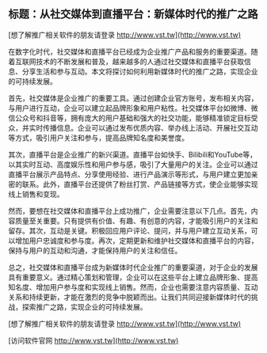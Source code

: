 ## **标题：从社交媒体到直播平台：新媒体时代的推广之路**

[想了解推广相关软件的朋友请登录 http://www.vst.tw](http://www.vst.tw)

在数字化时代，社交媒体和直播平台已经成为企业推广产品和服务的重要渠道。随着互联网技术的不断发展和普及，越来越多的人通过社交媒体和直播平台获取信息、分享生活和参与互动。本文将探讨如何利用新媒体时代的推广之路，实现企业的可持续发展。

首先，社交媒体是企业推广的重要工具。通过创建企业官方账号，发布相关内容，与用户进行互动，企业可以建立起品牌形象和用户粘性。社交媒体平台如微博、微信公众号和抖音等，拥有庞大的用户基础和强大的社交功能，能够精准锁定目标受众，并实时传播信息。企业可以通过发布优质内容、举办线上活动、开展社交互动等方式，吸引用户关注和参与，提高品牌知名度和美誉度。

其次，直播平台是企业推广的新兴渠道。直播平台如快手、Bilibili和YouTube等，以其实时互动、高度娱乐性和用户参与感，吸引了大量用户的关注。企业可以通过直播平台展示产品特点、分享使用经验、进行产品演示等形式，与用户建立更加亲密的联系。此外，直播平台还提供了粉丝打赏、产品链接等方式，使企业能够实现线上销售和变现。

然而，要想在社交媒体和直播平台上成功推广，企业需要注意以下几点。首先，内容质量至关重要。只有提供有价值、有趣、有创意的内容，才能吸引用户的关注和留存。其次，互动是关键。积极回应用户评论、提问，并与用户建立互动关系，可以增加用户忠诚度和参与度。再次，定期更新和维护社交媒体和直播平台的内容，保持与用户的互动和沟通，才能保持用户的关注和信任。

总之，社交媒体和直播平台成为新媒体时代企业推广的重要渠道，对于企业的发展具有重要意义。通过精心策划和管理，企业可以在这些平台上建立品牌形象、提高知名度、增加用户参与度和实现线上销售。然而，企业也需要注意内容质量、互动关系和持续更新，才能在激烈的竞争中脱颖而出。让我们共同迎接新媒体时代的挑战，探索推广之路，实现企业的可持续发展。

[想了解推广相关软件的朋友请登录 http://www.vst.tw](http://www.vst.tw)


[访问软件官网 http://www.vst.tw](http://www.vst.tw)
